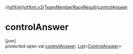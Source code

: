 //[iofXml](../../../index.md)/[iofXml.v3](../index.md)/[TeamMemberRaceResult](index.md)/[controlAnswer](control-answer.md)

# controlAnswer

[jvm]\
protected open val [controlAnswer](control-answer.md): [List](https://docs.oracle.com/javase/8/docs/api/java/util/List.html)<[ControlAnswer](../-control-answer/index.md)>
